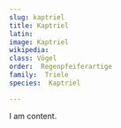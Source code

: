 ```yaml
---
slug: kaptriel
title: Kaptriel
latin:
image: Kaptriel
wikipedia: 
class: Vögel
order:  Regenpfeiferartige
family:  Triele
species:  Kaptriel

---
```


I am content.
